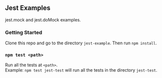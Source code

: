 ## Jest Examples

jest.mock and jest.doMock examples.

### Getting Started

Clone this repo and go to the directory `jest-example`. Then run `npm install`.

### `npm test <path>`
Run all the tests at `<path>`. <br>
Example: `npm test jest-test` will run all the tests in the directory `jest-test`.